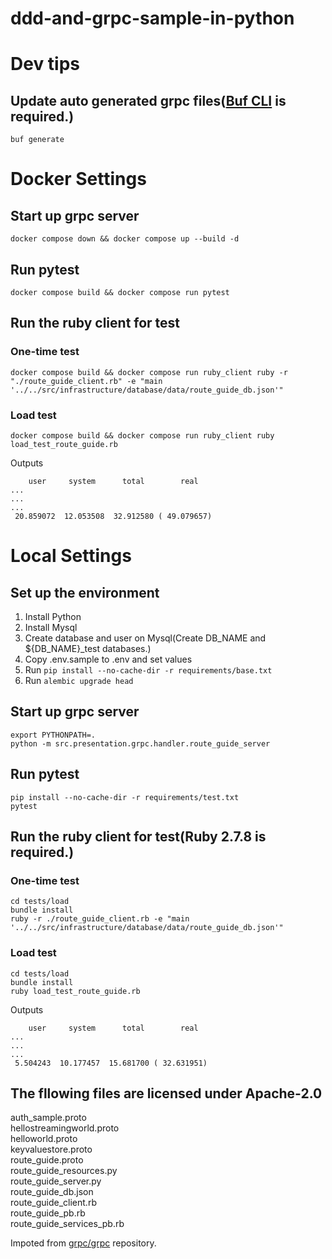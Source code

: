 # ddd-and-grpc-sample-in-python
# Dev tips
## Update auto generated grpc files([Buf CLI](https://buf.build/docs/installation/) is required.)
```
buf generate
```
# Docker Settings
## Start up grpc server
```
docker compose down && docker compose up --build -d
```
## Run pytest
```
docker compose build && docker compose run pytest
```
## Run the ruby client for test
### One-time test
```
docker compose build && docker compose run ruby_client ruby -r "./route_guide_client.rb" -e "main '../../src/infrastructure/database/data/route_guide_db.json'"
```
### Load test
```
docker compose build && docker compose run ruby_client ruby load_test_route_guide.rb
```
Outputs
```
    user     system      total        real
...
...
...
 20.859072  12.053508  32.912580 ( 49.079657)
```

# Local Settings
## Set up the environment
1. Install Python
1. Install Mysql
1. Create database and user on Mysql(Create DB_NAME and ${DB_NAME}_test databases.)
1. Copy .env.sample to .env and set values
1. Run `pip install --no-cache-dir -r requirements/base.txt`
1. Run `alembic upgrade head`

## Start up grpc server
```
export PYTHONPATH=.
python -m src.presentation.grpc.handler.route_guide_server
```

## Run pytest
```
pip install --no-cache-dir -r requirements/test.txt
pytest
```

## Run the ruby client for test(Ruby 2.7.8 is required.)
### One-time test
```
cd tests/load
bundle install
ruby -r ./route_guide_client.rb -e "main '../../src/infrastructure/database/data/route_guide_db.json'"
```
### Load test
```
cd tests/load
bundle install
ruby load_test_route_guide.rb
```

Outputs
```
    user     system      total        real
...
...
...
 5.504243  10.177457  15.681700 ( 32.631951)
```

## The fllowing files are licensed under Apache-2.0
auth_sample.proto  
hellostreamingworld.proto  
helloworld.proto  
keyvaluestore.proto  
route_guide.proto  
route_guide_resources.py  
route_guide_server.py  
route_guide_db.json  
route_guide_client.rb  
route_guide_pb.rb  
route_guide_services_pb.rb

Impoted from [grpc/grpc](https://github.com/grpc/grpc) repository.